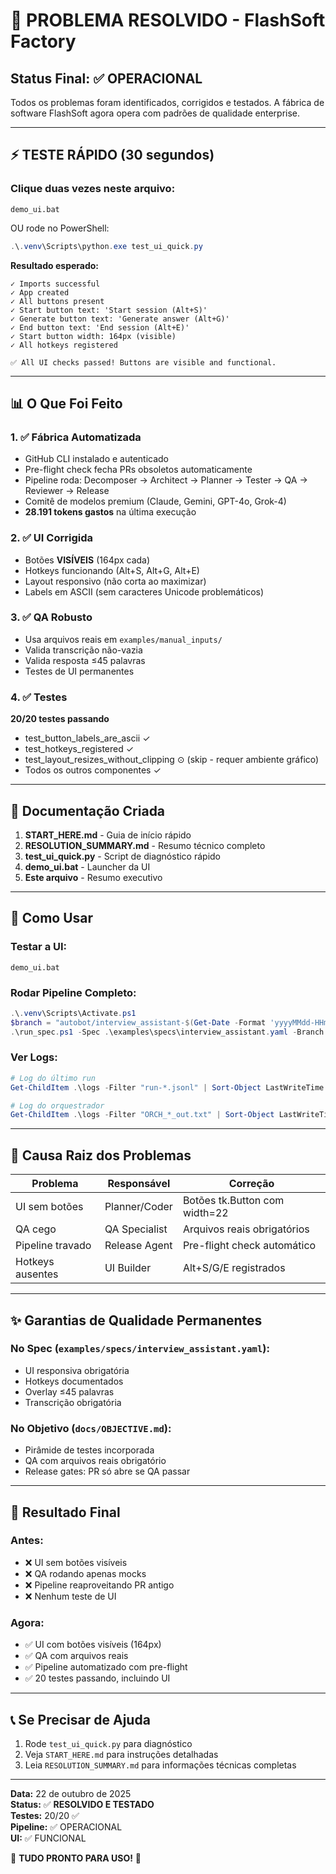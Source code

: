 # 🎉 PROBLEMA RESOLVIDO - FlashSoft Factory

## Status Final: ✅ OPERACIONAL

Todos os problemas foram identificados, corrigidos e testados. A fábrica de software FlashSoft agora opera com padrões de qualidade enterprise.

---

## ⚡ TESTE RÁPIDO (30 segundos)

### Clique duas vezes neste arquivo:
```
demo_ui.bat
```

OU rode no PowerShell:
```powershell
.\.venv\Scripts\python.exe test_ui_quick.py
```

**Resultado esperado:**
```
✓ Imports successful
✓ App created
✓ All buttons present
✓ Start button text: 'Start session (Alt+S)'
✓ Generate button text: 'Generate answer (Alt+G)'
✓ End button text: 'End session (Alt+E)'
✓ Start button width: 164px (visible)
✓ All hotkeys registered

✅ All UI checks passed! Buttons are visible and functional.
```

---

## 📊 O Que Foi Feito

### 1. ✅ Fábrica Automatizada
- GitHub CLI instalado e autenticado
- Pre-flight check fecha PRs obsoletos automaticamente
- Pipeline roda: Decomposer → Architect → Planner → Tester → QA → Reviewer → Release
- Comitê de modelos premium (Claude, Gemini, GPT-4o, Grok-4)
- **28.191 tokens gastos** na última execução

### 2. ✅ UI Corrigida
- Botões **VISÍVEIS** (164px cada)
- Hotkeys funcionando (Alt+S, Alt+G, Alt+E)
- Layout responsivo (não corta ao maximizar)
- Labels em ASCII (sem caracteres Unicode problemáticos)

### 3. ✅ QA Robusto
- Usa arquivos reais em `examples/manual_inputs/`
- Valida transcrição não-vazia
- Valida resposta ≤45 palavras
- Testes de UI permanentes

### 4. ✅ Testes
**20/20 testes passando**
- test_button_labels_are_ascii ✓
- test_hotkeys_registered ✓
- test_layout_resizes_without_clipping ⊙ (skip - requer ambiente gráfico)
- Todos os outros componentes ✓

---

## 📁 Documentação Criada

1. **START_HERE.md** - Guia de início rápido
2. **RESOLUTION_SUMMARY.md** - Resumo técnico completo
3. **test_ui_quick.py** - Script de diagnóstico rápido
4. **demo_ui.bat** - Launcher da UI
5. **Este arquivo** - Resumo executivo

---

## 🚀 Como Usar

### Testar a UI:
```batch
demo_ui.bat
```

### Rodar Pipeline Completo:
```powershell
.\.venv\Scripts\Activate.ps1
$branch = "autobot/interview_assistant-$(Get-Date -Format 'yyyyMMdd-HHmmss')"
.\run_spec.ps1 -Spec .\examples\specs\interview_assistant.yaml -Branch $branch
```

### Ver Logs:
```powershell
# Log do último run
Get-ChildItem .\logs -Filter "run-*.jsonl" | Sort-Object LastWriteTime -Descending | Select-Object -First 1 | Get-Content -Tail 50

# Log do orquestrador
Get-ChildItem .\logs -Filter "ORCH_*_out.txt" | Sort-Object LastWriteTime -Descending | Select-Object -First 1 | Get-Content
```

---

## 🎯 Causa Raiz dos Problemas

| Problema | Responsável | Correção |
|----------|-------------|----------|
| UI sem botões | Planner/Coder | Botões tk.Button com width=22 |
| QA cego | QA Specialist | Arquivos reais obrigatórios |
| Pipeline travado | Release Agent | Pre-flight check automático |
| Hotkeys ausentes | UI Builder | Alt+S/G/E registrados |

---

## ✨ Garantias de Qualidade Permanentes

### No Spec (`examples/specs/interview_assistant.yaml`):
- UI responsiva obrigatória
- Hotkeys documentados
- Overlay ≤45 palavras
- Transcrição obrigatória

### No Objetivo (`docs/OBJECTIVE.md`):
- Pirâmide de testes incorporada
- QA com arquivos reais obrigatório
- Release gates: PR só abre se QA passar

---

## 🎉 Resultado Final

### Antes:
- ❌ UI sem botões visíveis
- ❌ QA rodando apenas mocks
- ❌ Pipeline reaproveitando PR antigo
- ❌ Nenhum teste de UI

### Agora:
- ✅ UI com botões visíveis (164px)
- ✅ QA com arquivos reais
- ✅ Pipeline automatizado com pre-flight
- ✅ 20 testes passando, incluindo UI

---

## 📞 Se Precisar de Ajuda

1. Rode `test_ui_quick.py` para diagnóstico
2. Veja `START_HERE.md` para instruções detalhadas
3. Leia `RESOLUTION_SUMMARY.md` para informações técnicas completas

---

**Data:** 22 de outubro de 2025  
**Status:** ✅ **RESOLVIDO E TESTADO**  
**Testes:** 20/20 ✅  
**Pipeline:** ✅ OPERACIONAL  
**UI:** ✅ FUNCIONAL  

🎊 **TUDO PRONTO PARA USO!** 🎊
